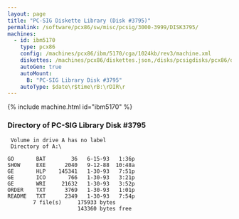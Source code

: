 ```yaml
---
layout: page
title: "PC-SIG Diskette Library (Disk #3795)"
permalink: /software/pcx86/sw/misc/pcsig/3000-3999/DISK3795/
machines:
  - id: ibm5170
    type: pcx86
    config: /machines/pcx86/ibm/5170/cga/1024kb/rev3/machine.xml
    diskettes: /machines/pcx86/diskettes.json,/disks/pcsigdisks/pcx86/diskettes.json
    autoGen: true
    autoMount:
      B: "PC-SIG Library Disk #3795"
    autoType: $date\r$time\rB:\rDIR\r
---
```


{% include machine.html id="ibm5170" %}

### Directory of PC-SIG Library Disk #3795

     Volume in drive A has no label
     Directory of A:\

    GO       BAT        36   6-15-93   1:36p
    SHOW     EXE      2040   9-12-88  10:48a
    GE       HLP    145341   1-30-93   7:51p
    GE       ICO       766   1-30-93   3:21p
    GE       WRI     21632   1-30-93   3:52p
    ORDER    TXT      3769   1-30-93   1:01p
    README   TXT      2349   1-30-93   7:54p
            7 file(s)     175933 bytes
                          143360 bytes free
